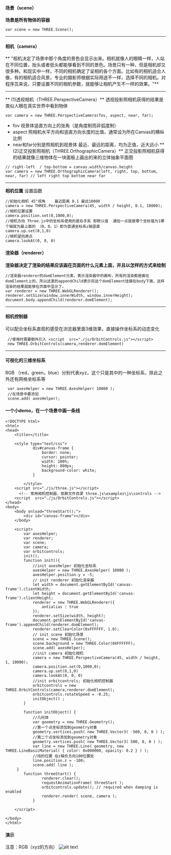 #### 场景（scene）
**场景是所有物体的容器**
```
var scene = new THREE.Scene();
```

------------

#### 相机（camera）
** "相机决定了场景中那个角度的景色会显示出来。相机就像人的眼睛一样，人站在不同位置，抬头或者低头都能够看到不同的景色。场景只有一种，但是相机却又很多种。和现实中一样，不同的相机确定了呈相的各个方面。比如有的相机适合人像，有的相机适合风景，专业的摄影师根据实际用途不一样，选择不同的相机。对程序员来说，只要设置不同的相机参数，就能够让相机产生不一样的效果。"**

------------

** (1)透视相机（THREE.PerspectiveCamera）**
透视投影照相机获得的结果是类似人眼在真实世界中看到物体
```
var camera = new THREE.PerspectiveCamera(fov, aspect, near, far);
```
 - fov 视景体竖直方向上的张角（是角度制而非弧度制）
 - aspect 照相机水平方向和竖直方向长度的比值，通常设为所在Canvas的横纵比例
 - near和far分别是照相机到视景体 最近、最远的距离，均为正值，近大远小
** (2)正交投影照相机（THREE.OrthographicCamera）**
正交投影照相机获得的结果就像三维物体在一块面板上画出的来的立体抽象平面图
```
// right-left  / top-bottom = canvas.width/canvas.height
var camera = new THREE.OrthographicCamera(left, right, top, bottom, near, far) // left right top bottom near far
```

------------

**相机位置**
设置函数
```
//初始化相机 45°视角    最近距离 0.1 最远10000
camera = new THREE.PerspectiveCamera(45, width / height, 0.1, 10000);
//相机位置设置  
camera.position.set(0,1000,0);
//相机方向 Three.js中的坐标系使用的是右手系 即默认值  通俗一点就是哪个坐标值为1哪个轴就为最上面的 （0，0，1）即为普通坐标系z轴竖直
camera.up.set(0,1,0)
//相机望向原点
camera.lookAt(0, 0, 0)
```

#### 渲染器（renderer）
**渲染器决定了渲染的结果应该画在页面的什么元素上面，并且以怎样的方式来绘制**
```
//渲染器renderer的domElement元素，表示渲染器中的画布，所有的渲染都是画在domElement上的，所以这里的appendChild表示将这个domElement挂接在body下面，这样渲染的结果就能够在页面中显示了。
var renderer = new THREE.WebGLRenderer();
renderer.setSize(window.innerWidth, window.innerHeight);
document.body.appendChild(renderer.domElement);

```

------------

#### 相机控制器
可以配合坐标系直观的感受在浏览器里面3维效果，直接操作坐标系的动态变化
```
 //使用时需要额外引入 <script  src="./js/OrbitControls.js"></script>
 new THREE.OrbitControls(camera,renderer.domElement) 
```

------------

#### 可视化的三维坐标系
RGB （red，green，blue）分别代表xyz，这个只是其中的一种坐标系，除此之外还有网格坐标系等
```
 var axesHelper = new THREE.AxesHelper( 10000 );
 //在场景中要添加
 scene.add( axesHelper);
```

#### 一个小demo，在一个场景中画一条线

```
<!DOCTYPE html>
<html>
<head>
    <title></title>
   
    <style type="text/css">
            div#canvas-frame {
                border: none;
                cursor: pointer;
                width: 100%;
                height: 800px;
                background-color: white;
            }

        </style>
    <script src="./js/three.js"></script>
      <!-- 常用相机控制器，依赖文件目录 three.js\examples\js\controls -->
    <script  src="./js/OrbitControls.js"></script>
</head>
<body>
    <body onload="threeStart();">
        <div id="canvas-frame"></div>
    </body>

    <script>
        var axesHelper;
        var renderer;
        var scene;
        var camera;
        var orbitcontrols;
        init();
        function init(){
            //init axesHelper 初始化坐标系
            axesHelper = new THREE.AxesHelper( 10000 );
            axesHelper.position.y = -5;
            // init renderer 初始化渲染器
            let width = document.getElementById('canvas-frame').clientWidth;
            let height = document.getElementById('canvas-frame').clientHeight;
            renderer = new THREE.WebGLRenderer({
                antialias : true
            });
            renderer.setSize(width, height);
            document.getElementById('canvas-frame').appendChild(renderer.domElement);
            renderer.setClearColor(0xFFFFFF, 1.0);
            // init scene 初始化场景
            scene = new THREE.Scene();
            scene.background = new THREE.Color(0XFFFFFF);
            scene.add( axesHelper);
            //init camera 初始化相机
            camera = new THREE.PerspectiveCamera(45, width / height, 1, 10000);
            camera.position.set(0,1000,0);
            camera.up.set(0,1,0)
            camera.lookAt(0, 0, 0)
            //init orbitcontrols; 初始化相机控制器
            orbitcontrols = new THREE.OrbitControls(camera,renderer.domElement);
            orbitcontrols.rotateSpeed = -0.25;
            initObject() ;
        }
      
        function initObject() {
		    //几何体
            var geometry = new THREE.Geometry();
			//第一个点坐标添加到geometry对象
            geometry.vertices.push( new THREE.Vector3( -500, 0, 0 ) );
			//第二个点坐标添加到geometry对象
            geometry.vertices.push( new THREE.Vector3( 500, 0, 0 ) );
		    var line = new THREE.Line( geometry, new THREE.LineBasicMaterial( { color: 0x000000, opacity: 0.2 } ) );
			//线的位置 在z轴负方向100位置处
			line.position.z = -100;
			scene.add( line );
     }
        function threeStart() {
                renderer.clear();
                requestAnimationFrame( threeStart );
                orbitcontrols.update(); // required when damping is enabled
                renderer.render( scene, camera );
            }
        
    </script>

</body>
</html>
```
#### 演示
注意：RGB（xyz的方向）
![alt text](https://wangsr-oss-files.oss-cn-beijing.aliyuncs.com/images/%E7%BA%BF.gif)
